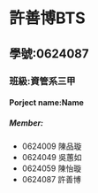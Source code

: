 # 許善博BTS

## 學號:0624087

### 班級:資管系三甲

#### Porject name:Name

##### Member:
 * 0624009 陳品璇
 * 0624049 吳蕙如
 * 0624059 陳怡璇
 * 0624087 許善博


